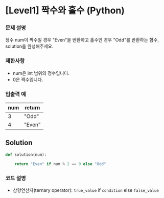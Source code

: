 # [Level1] 짝수와 홀수 (Python)

### 문제 설명
정수 num이 짝수일 경우 "Even"을 반환하고 홀수인 경우 "Odd"를 반환하는 함수, solution을 완성해주세요.

### 제한사항
- num은 int 범위의 정수입니다.
- 0은 짝수입니다.

### 입출력 예
|num|return|
|---|---|
|3|"Odd"|
|4|"Even"|

## Solution
```python
def solution(num):

    return "Even" if num % 2 == 0 else "Odd"
```

### 코드 설명
- 삼항연산자(ternary operator): `true_value` if `condition` else `false_value`